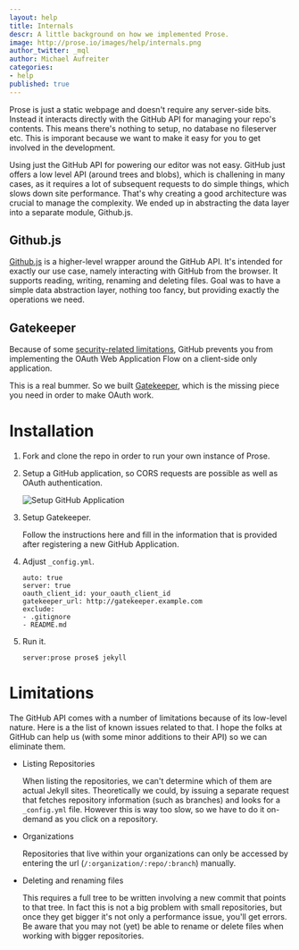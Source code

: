 ```yaml
---
layout: help
title: Internals
descr: A little background on how we implemented Prose.
image: http://prose.io/images/help/internals.png
author_twitter: _mql
author: Michael Aufreiter
categories:
- help
published: true
---
```


Prose is just a static webpage and doesn't require any server-side bits. Instead it interacts directly with the GitHub API for managing your repo's contents. This means there's nothing to setup, no database no fileserver etc. This is imporant because we want to make it easy for you to get involved in the development.

Using just the GitHub API for powering our editor was not easy. GitHub just offers a low level API (around trees and blobs), which is challening in many cases, as it requires a lot of subsequent requests to do simple things, which slows down site performance. That's why creating a good architecture was crucial to manage the complexity. We ended up in abstracting the data layer into a separate module, Github.js.


## Github.js

[Github.js](https://github.com/michael/github) is a higher-level wrapper around the GitHub API. It's intended for exactly our use case, namely interacting with GitHub from the browser. It supports reading, writing, renaming and deleting files. Goal was to have a simple data abstraction layer, nothing too fancy, but providing exactly the operations we need.


## Gatekeeper

Because of some [security-related limitations](http://blog.vjeux.com/2012/javascript/github-oauth-login-browser-side.html), GitHub prevents you from implementing the OAuth Web Application Flow on a client-side only application.

This is a real bummer. So we built [Gatekeeper](http://github.com/prose/gatekeeper), which is the missing piece you need in order to make OAuth work.



# Installation

1. Fork and clone the repo in order to run your own instance of Prose.

2. Setup a GitHub application, so CORS requests are possible as well as OAuth authentication.

   ![Setup GitHub Application](http://prose.io/images/screenshots/github-app-settings.png)

3. Setup Gatekeeper.

   Follow the instructions here and fill in the information that is provided after registering a new GitHub Application.

4. Adjust `_config.yml`.

       auto: true
       server: true
       oauth_client_id: your_oauth_client_id
       gatekeeper_url: http://gatekeeper.example.com
       exclude:
       - .gitignore
       - README.md

5. Run it.
   
       server:prose prose$ jekyll


# Limitations

The GitHub API comes with a number of limitations because of its low-level nature. Here is a the list of known issues related to that. I hope the folks at GitHub can help us (with some minor additions to their API) so we can eliminate them.

- Listing Repositories
  
  When listing the repositories, we can't determine which of them are actual Jekyll sites. Theoretically we could, by issuing a separate request that fetches repository information (such as branches) and looks for a `_config.yml` file. However this is way too slow, so we have to do it on-demand as you click on a repository.

- Organizations
  
  Repositories that live within your organizations can only be accessed by entering the url (`/:organization/:repo/:branch`) manually.

- Deleting and renaming files
  
  This requires a full tree to be written involving a new commit that points to that tree. In fact this is not a big problem with small repositories, but once they get bigger it's not only a performance issue, you'll get errors. Be aware that you may not (yet) be able to rename or delete files when working with bigger repositories.


